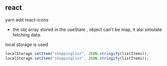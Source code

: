 ## react

yarn add react-icons

- the obj array stored in the useState , object can't be map, it alsi simulate fetching data.

local storage is used

```javascript
localStorage.setItem("shoppinglist", JSON.stringify(listItems));
localStorage.setItem("shoppinglist", JSON.stringify(listItems));
```
